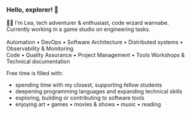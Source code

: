 ### Hello, explorer! 👋

👩‍💻 I'm Lea, tech adventurer & enthusiast, code wizard wannabe.<br>
Currently working in a game studio on engineering tasks.<br><br>
Automation • DevOps • Software Architecture • Distributed systems • Observability & Monitoring<br>
Code • Quality Assurance • Project Management • Tools Workshops & Technical documentation <br>

Free time is filled with:
- spending time with my closest, supporting fellow students
- deepening programming languages and expanding technical skills
- exploring, building or contributing to software tools
- enjoying art • games • movies & shows • music • reading
